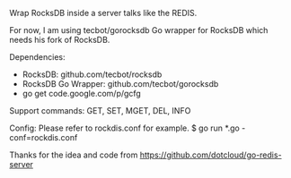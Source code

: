 Wrap RocksDB inside a server talks like the REDIS.

For now, I am using tecbot/gorocksdb Go wrapper for RocksDB which needs his fork of RocksDB.

Dependencies:
* RocksDB: github.com/tecbot/rocksdb
* RocksDB Go Wrapper: github.com/tecbot/gorocksdb
* go get code.google.com/p/gcfg

Support commands:
GET, SET, MGET, DEL, INFO

Config:
Please refer to rockdis.conf for example.
$ go run *.go -conf=rockdis.conf

Thanks for the idea and code from https://github.com/dotcloud/go-redis-server